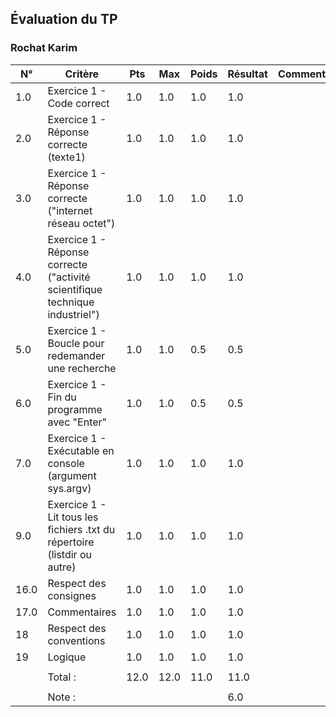 ## Évaluation du TP ### Rochat Karim| N° | Critère | Pts | Max | Poids | Résultat | Commentaires ||----|---------|--------|-----|------|-------|--------------|| 1.0 | Exercice 1 - Code correct | 1.0 | 1.0 | 1.0 | 1.0 |  | | 2.0 | Exercice 1 - Réponse correcte (texte1) | 1.0 | 1.0 | 1.0 | 1.0 |  | | 3.0 | Exercice 1 - Réponse correcte ("internet réseau octet") | 1.0 | 1.0 | 1.0 | 1.0 |  | | 4.0 | Exercice 1 - Réponse correcte ("activité scientifique technique industriel") | 1.0 | 1.0 | 1.0 | 1.0 |  | | 5.0 | Exercice 1 - Boucle pour redemander une recherche | 1.0 | 1.0 | 0.5 | 0.5 |  | | 6.0 | Exercice 1 - Fin du programme avec "Enter" | 1.0 | 1.0 | 0.5 | 0.5 |  | | 7.0 | Exercice 1 - Exécutable en console (argument sys.argv) | 1.0 | 1.0 | 1.0 | 1.0 |  | | 9.0 | Exercice 1 - Lit tous les fichiers .txt du répertoire (listdir ou autre) | 1.0 | 1.0 | 1.0 | 1.0 |  | | 16.0 | Respect des consignes | 1.0 | 1.0 | 1.0 | 1.0 |  | | 17.0 | Commentaires | 1.0 | 1.0 | 1.0 | 1.0 |  | | 18 | Respect des conventions | 1.0 | 1.0 | 1.0 | 1.0 |  | | 19 | Logique | 1.0 | 1.0 | 1.0 | 1.0 |  | |  |  |  |  |  |  |  | |  | Total : | 12.0 | 12.0 | 11.0 | 11.0 |  | |  |  |  |  |  |  |  | |  | Note : |  |  |  | 6.0 |  | 